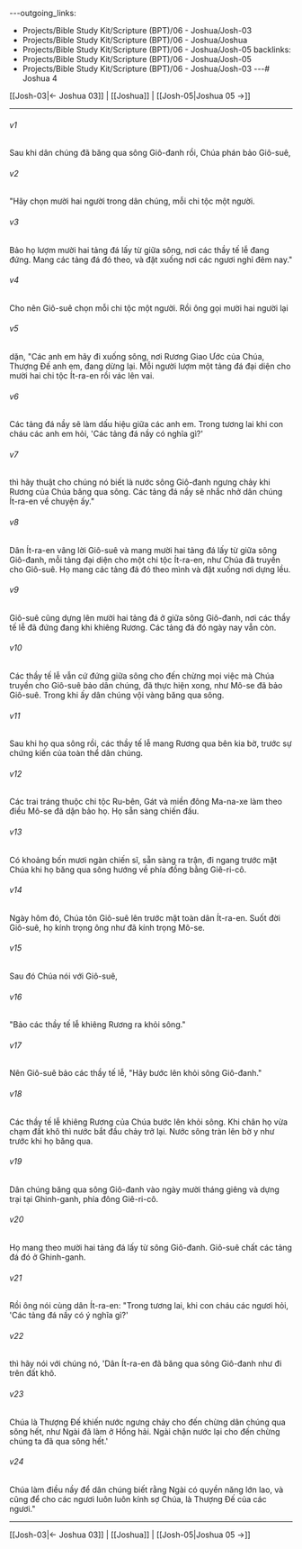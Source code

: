 ---outgoing_links:
  - Projects/Bible Study Kit/Scripture (BPT)/06 - Joshua/Josh-03
  - Projects/Bible Study Kit/Scripture (BPT)/06 - Joshua/Joshua
  - Projects/Bible Study Kit/Scripture (BPT)/06 - Joshua/Josh-05
backlinks:
  - Projects/Bible Study Kit/Scripture (BPT)/06 - Joshua/Josh-05
  - Projects/Bible Study Kit/Scripture (BPT)/06 - Joshua/Josh-03
---# Joshua 4

[[Josh-03|← Joshua 03]] | [[Joshua]] | [[Josh-05|Joshua 05 →]]
***



###### v1 
Sau khi dân chúng đã băng qua sông Giô-đanh rồi, Chúa phán bảo Giô-suê, 

###### v2 
"Hãy chọn mười hai người trong dân chúng, mỗi chi tộc một người. 

###### v3 
Bảo họ lượm mười hai tảng đá lấy từ giữa sông, nơi các thầy tế lễ đang đứng. Mang các tảng đá đó theo, và đặt xuống nơi các ngươi nghỉ đêm nay." 

###### v4 
Cho nên Giô-suê chọn mỗi chi tộc một người. Rồi ông gọi mười hai người lại 

###### v5 
dặn, "Các anh em hãy đi xuống sông, nơi Rương Giao Ước của Chúa, Thượng Đế anh em, đang dừng lại. Mỗi người lượm một tảng đá đại diện cho mười hai chi tộc Ít-ra-en rồi vác lên vai. 

###### v6 
Các tảng đá nầy sẽ làm dấu hiệu giữa các anh em. Trong tương lai khi con cháu các anh em hỏi, 'Các tảng đá nầy có nghĩa gì?' 

###### v7 
thì hãy thuật cho chúng nó biết là nước sông Giô-đanh ngưng chảy khi Rương của Chúa băng qua sông. Các tảng đá nầy sẽ nhắc nhở dân chúng Ít-ra-en về chuyện ấy." 

###### v8 
Dân Ít-ra-en vâng lời Giô-suê và mang mười hai tảng đá lấy từ giữa sông Giô-đanh, mỗi tảng đại diện cho một chi tộc Ít-ra-en, như Chúa đã truyền cho Giô-suê. Họ mang các tảng đá đó theo mình và đặt xuống nơi dựng lều. 

###### v9 
Giô-suê cũng dựng lên mười hai tảng đá ở giữa sông Giô-đanh, nơi các thầy tế lễ đã đứng đang khi khiêng Rương. Các tảng đá đó ngày nay vẫn còn. 

###### v10 
Các thầy tế lễ vẫn cứ đứng giữa sông cho đến chừng mọi việc mà Chúa truyền cho Giô-suê bảo dân chúng, đã thực hiện xong, như Mô-se đã bảo Giô-suê. Trong khi ấy dân chúng vội vàng băng qua sông. 

###### v11 
Sau khi họ qua sông rồi, các thầy tế lễ mang Rương qua bên kia bờ, trước sự chứng kiến của toàn thể dân chúng. 

###### v12 
Các trai tráng thuộc chi tộc Ru-bên, Gát và miền đông Ma-na-xe làm theo điều Mô-se đã dặn bảo họ. Họ sẵn sàng chiến đấu. 

###### v13 
Có khoảng bốn mươi ngàn chiến sĩ, sẵn sàng ra trận, đi ngang trước mặt Chúa khi họ băng qua sông hướng về phía đồng bằng Giê-ri-cô. 

###### v14 
Ngày hôm đó, Chúa tôn Giô-suê lên trước mặt toàn dân Ít-ra-en. Suốt đời Giô-suê, họ kính trọng ông như đã kính trọng Mô-se. 

###### v15 
Sau đó Chúa nói với Giô-suê, 

###### v16 
"Bảo các thầy tế lễ khiêng Rương ra khỏi sông." 

###### v17 
Nên Giô-suê bảo các thầy tế lễ, "Hãy bước lên khỏi sông Giô-đanh." 

###### v18 
Các thầy tế lễ khiêng Rương của Chúa bước lên khỏi sông. Khi chân họ vừa chạm đất khô thì nước bắt đầu chảy trở lại. Nước sông tràn lên bờ y như trước khi họ băng qua. 

###### v19 
Dân chúng băng qua sông Giô-đanh vào ngày mười tháng giêng và dựng trại tại Ghinh-ganh, phía đông Giê-ri-cô. 

###### v20 
Họ mang theo mười hai tảng đá lấy từ sông Giô-đanh. Giô-suê chất các tảng đá đó ở Ghinh-ganh. 

###### v21 
Rồi ông nói cùng dân Ít-ra-en: "Trong tương lai, khi con cháu các ngươi hỏi, 'Các tảng đá nầy có ý nghĩa gì?' 

###### v22 
thì hãy nói với chúng nó, 'Dân Ít-ra-en đã băng qua sông Giô-đanh như đi trên đất khô. 

###### v23 
Chúa là Thượng Đế khiến nước ngưng chảy cho đến chừng dân chúng qua sông hết, như Ngài đã làm ở Hồng hải. Ngài chận nước lại cho đến chừng chúng ta đã qua sông hết.' 

###### v24 
Chúa làm điều nầy để dân chúng biết rằng Ngài có quyền năng lớn lao, và cũng để cho các ngươi luôn luôn kính sợ Chúa, là Thượng Đế của các ngươi."

***
[[Josh-03|← Joshua 03]] | [[Joshua]] | [[Josh-05|Joshua 05 →]]
